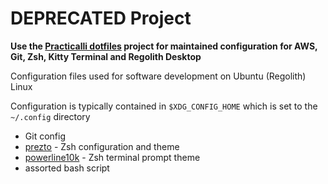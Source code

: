 # DEPRECATED Project

**Use the [Practicalli dotfiles](https://github.com/practicalli/dotfiles) project for maintained configuration for AWS, Git, Zsh, Kitty Terminal and Regolith Desktop**

Configuration files used for software development on Ubuntu (Regolith) Linux

Configuration is typically contained in `$XDG_CONFIG_HOME` which is set to the `~/.config` directory

* Git config
* [prezto](https://github.com/sorin-ionescu/prezto) - Zsh configuration and theme
* [powerline10k](https://github.com/romkatv/powerlevel10k) - Zsh terminal prompt theme
* assorted bash script
